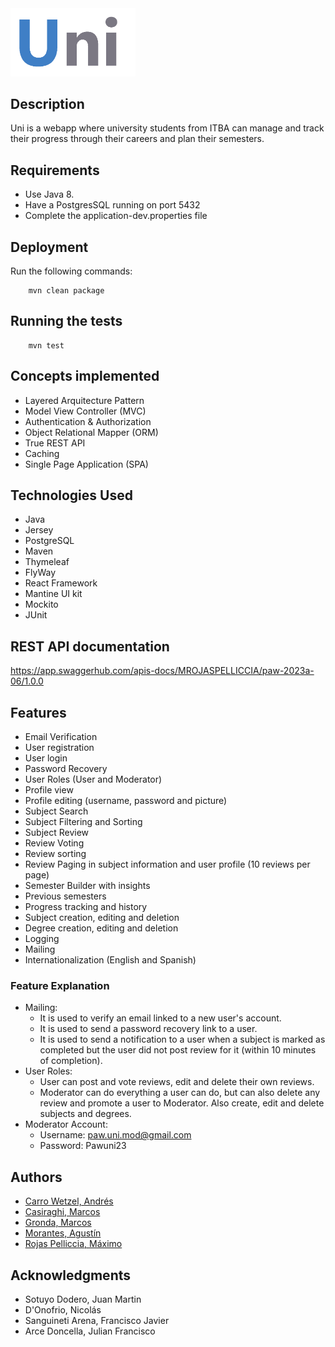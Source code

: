 <img src="webapp/src/main/webapp/static/uni-transparent.png" alt="Uni" width="200"/>

## Description

Uni is a webapp where university students from ITBA can manage and track their progress through their careers and plan their semesters. 

## Requirements

- Use Java 8.
- Have a PostgresSQL running on port 5432
- Complete the application-dev.properties file 

## Deployment

Run the following commands: 
```
    mvn clean package
```
## Running the tests
```
    mvn test
```

## Concepts implemented

  - Layered Arquitecture Pattern
  - Model View Controller (MVC)
  - Authentication & Authorization
  - Object Relational Mapper (ORM)
  - True REST API
  - Caching 
  - Single Page Application (SPA)

## Technologies Used

  - Java
  - Jersey
  - PostgreSQL
  - Maven
  - Thymeleaf
  - FlyWay
  - React Framework
  - Mantine UI kit
  - Mockito
  - JUnit

## REST API documentation
https://app.swaggerhub.com/apis-docs/MROJASPELLICCIA/paw-2023a-06/1.0.0

## Features

  - Email Verification
  - User registration
  - User login
  - Password Recovery
  - User Roles (User and Moderator)
  - Profile view
  - Profile editing (username, password and picture)
  - Subject Search
  - Subject Filtering and Sorting
  - Subject Review
  - Review Voting
  - Review sorting
  - Review Paging in subject information and user profile (10 reviews per page)
  - Semester Builder with insights 
  - Previous semesters
  - Progress tracking and history
  - Subject creation, editing and deletion
  - Degree creation, editing and deletion
  - Logging
  - Mailing
  - Internationalization (English and Spanish)

### Feature Explanation

  - Mailing:
    - It is used to verify an email linked to a new user's account.
    - It is used to send a password recovery link to a user.
    - It is used to send a notification to a user when a subject is marked as completed but the user did not post review for it (within 10 minutes of completion).
  - User Roles: 
    - User can post and vote reviews, edit and delete their own reviews.
    - Moderator can do everything a user can do, but can also delete any review and promote a user to Moderator. Also create, edit and delete subjects and degrees.
  - Moderator Account:
    - Username: paw.uni.mod@gmail.com
    - Password: Pawuni23

## Authors

  - [Carro Wetzel, Andrés](https://github.com/AndresCarro)
  - [Casiraghi, Marcos](https://github.com/MarcosCasiraghi)
  - [Gronda, Marcos](https://github.com/MSGronda)
  - [Morantes, Agustín](https://github.com/agustinmorantes)
  - [Rojas Pelliccia, Máximo](https://github.com/mrojaspell) 


## Acknowledgments

  - Sotuyo Dodero, Juan Martin
  - D'Onofrio, Nicolás
  - Sanguineti Arena, Francisco Javier
  - Arce Doncella, Julian Francisco
